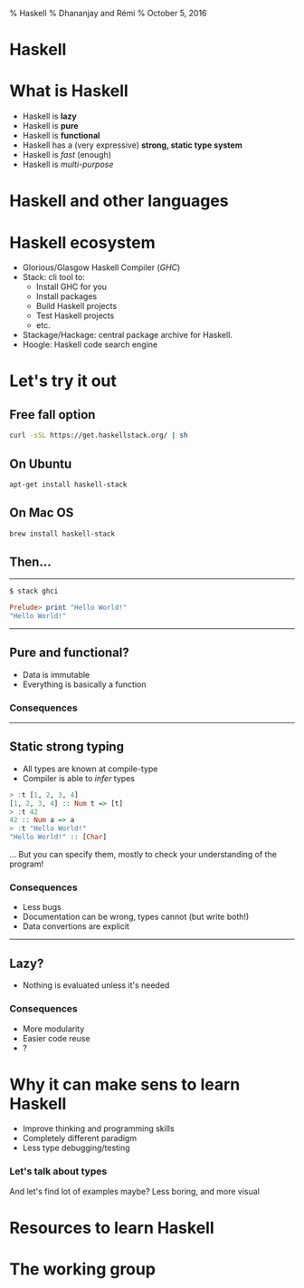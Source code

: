 % Haskell
% Dhananjay and Rémi
% October 5, 2016

# Haskell

# What is Haskell

- Haskell is **lazy**
- Haskell is **pure**
- Haskell is **functional**
- Haskell has a (very expressive) **strong, static type system**
- Haskell is *fast* (enough)
- Haskell is *multi-purpose*


# Haskell and other languages


# Haskell ecosystem

- Glorious/Glasgow Haskell Compiler (*GHC*)
- Stack: cli tool to:
    - Install GHC for you
    - Install packages
    - Build Haskell projects
    - Test Haskell projects
    - etc.
- Stackage/Hackage: central package archive for Haskell.
- Hoogle: Haskell code search engine

# Let's try it out

## Free fall option

```sh
curl -sSL https://get.haskellstack.org/ | sh
```

## On Ubuntu

```sh
apt-get install haskell-stack
```

## On Mac OS

```sh
brew install haskell-stack
```

## Then...

-------------------

```sh
$ stack ghci
```
```haskell
Prelude> print "Hello World!"
"Hello World!"
```


---------------

## Pure and functional?

- Data is immutable
- Everything is basically a function

### Consequences

----------------

## Static strong typing

- All types are known at compile-type
- Compiler is able to *infer* types

```haskell
> :t [1, 2, 3, 4]
[1, 2, 3, 4] :: Num t => [t]
> :t 42
42 :: Num a => a
> :t "Hello World!"
"Hello World!" :: [Char]
```

... But you can specify them, mostly to check your understanding of the program!

### Consequences

- Less bugs
- Documentation can be wrong, types cannot (but write both!)
- Data convertions are explicit


----------------------

## Lazy?

- Nothing is evaluated unless it's needed

### Consequences

- More modularity
- Easier code reuse
- ?


# Why it can make sens to learn Haskell

- Improve thinking and programming skills
- Completely different paradigm
- Less type debugging/testing


### Let's talk about types

And let's find lot of examples maybe?
Less boring, and more visual

# Resources to learn Haskell
# The working group

